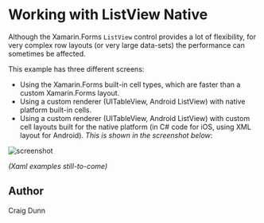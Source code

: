 Working with ListView Native
==============

Although the Xamarin.Forms `ListView` control provides a lot of flexibility, for very complex row layouts (or very large data-sets) the performance can sometimes be affected.

This example has three different screens:

* Using the Xamarin.Forms built-in cell types, which are faster than a custom Xamarin.Forms layout.
* Using a custom renderer (UITableView, Android ListView) with native platform built-in cells.
* Using a custom renderer (UITableView, Android ListView) with custom cell layouts built for the native platform (in C# code for iOS, using XML layout for Android). *This is shown in the screenshot below*:

![screenshot](https://raw.githubusercontent.com/xamarin/xamarin-forms-samples/master/WorkingWithListviewNative/Screenshots/all-sml.png "Performance")

*(Xaml examples still-to-come)*


Author
------

Craig Dunn
